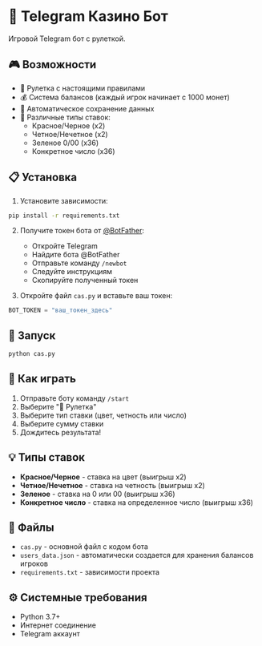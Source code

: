# 🎰 Telegram Казино Бот

Игровой Telegram бот с рулеткой.

## 🎮 Возможности

- 🎰 Рулетка с настоящими правилами
- 💰 Система балансов (каждый игрок начинает с 1000 монет)
- 💾 Автоматическое сохранение данных
- 🎯 Различные типы ставок:
  - Красное/Черное (x2)
  - Четное/Нечетное (x2)
  - Зеленое 0/00 (x36)
  - Конкретное число (x36)

## 📋 Установка

1. Установите зависимости:
```bash
pip install -r requirements.txt
```

2. Получите токен бота от [@BotFather](https://t.me/BotFather):
   - Откройте Telegram
   - Найдите бота @BotFather
   - Отправьте команду `/newbot`
   - Следуйте инструкциям
   - Скопируйте полученный токен

3. Откройте файл `cas.py` и вставьте ваш токен:
```python
BOT_TOKEN = "ваш_токен_здесь"
```

## 🚀 Запуск

```bash
python cas.py
```

## 🎯 Как играть

1. Отправьте боту команду `/start`
2. Выберите "🎰 Рулетка"
3. Выберите тип ставки (цвет, четность или число)
4. Выберите сумму ставки
5. Дождитесь результата!

## 💡 Типы ставок

- **Красное/Черное** - ставка на цвет (выигрыш x2)
- **Четное/Нечетное** - ставка на четность (выигрыш x2)
- **Зеленое** - ставка на 0 или 00 (выигрыш x36)
- **Конкретное число** - ставка на определенное число (выигрыш x36)

## 📁 Файлы

- `cas.py` - основной файл с кодом бота
- `users_data.json` - автоматически создается для хранения балансов игроков
- `requirements.txt` - зависимости проекта

## ⚙️ Системные требования

- Python 3.7+
- Интернет соединение
- Telegram аккаунт

